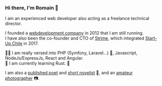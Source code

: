 ### Hi there, I'm Romain 👋

I am an experienced web developer also acting as a freelance technical director.

I founded a [webdevelopment company](https://www.bobbydigital.io/en) in 2012 that I am still running.\
I have also been the co-founder and CTO of [Strime](https://github.com/strimeapp/), which integrated [Start-Up Chile](https://www.startupchile.org/) in 2017.

:genie_man: I am really versed into PHP (Symfony, Laravel...) :elephant:, Javascript, NodeJs/ExpressJs, React and Angular.\
🌱 I am currently learning Rust. :crab:

I am also a [published poet](https://tangerinenights.com/p/valparaiso) and [short novelist](https://tangerinenights.com/p/prime-a-l-enfance) :closed_book:, and an [amateur photographer](https://www.instagram.com/bobby__photo/) :camera:.

<!--[![Anurag's GitHub stats](https://github-readme-stats.vercel.app/api?username=romain&count_private=true&show_icons=true)](https://github.com/anuraghazra/github-readme-stats)-->

<!--
**Romain/romain** is a ✨ _special_ ✨ repository because its `README.md` (this file) appears on your GitHub profile.

Here are some ideas to get you started:

- 🔭 I’m currently working on ...
- 🌱 I’m currently learning ...
- 👯 I’m looking to collaborate on ...
- 🤔 I’m looking for help with ...
- 💬 Ask me about ...
- 📫 How to reach me: ...
- 😄 Pronouns: ...
- ⚡ Fun fact: ...
-->

